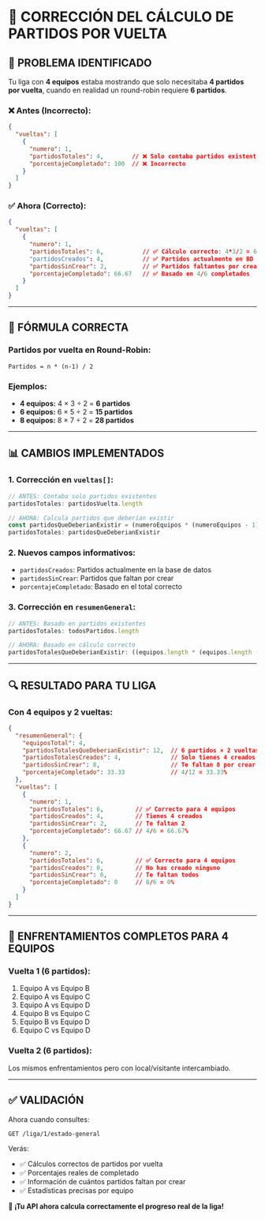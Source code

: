# 🔧 **CORRECCIÓN DEL CÁLCULO DE PARTIDOS POR VUELTA**

## 🎯 **PROBLEMA IDENTIFICADO**

Tu liga con **4 equipos** estaba mostrando que solo necesitaba **4 partidos por vuelta**, cuando en realidad un round-robin requiere **6 partidos**.

### ❌ **Antes (Incorrecto):**
```json
{
  "vueltas": [
    {
      "numero": 1,
      "partidosTotales": 4,        // ❌ Solo contaba partidos existentes
      "porcentajeCompletado": 100  // ❌ Incorrecto
    }
  ]
}
```

### ✅ **Ahora (Correcto):**
```json
{
  "vueltas": [
    {
      "numero": 1,
      "partidosTotales": 6,           // ✅ Cálculo correcto: 4*3/2 = 6
      "partidosCreados": 4,           // ✅ Partidos actualmente en BD
      "partidosSinCrear": 2,          // ✅ Partidos faltantes por crear
      "porcentajeCompletado": 66.67   // ✅ Basado en 4/6 completados
    }
  ]
}
```

---

## 🧮 **FÓRMULA CORRECTA**

### **Partidos por vuelta en Round-Robin:**
```
Partidos = n * (n-1) / 2
```

### **Ejemplos:**
- **4 equipos:** 4 × 3 ÷ 2 = **6 partidos**
- **6 equipos:** 6 × 5 ÷ 2 = **15 partidos**
- **8 equipos:** 8 × 7 ÷ 2 = **28 partidos**

---

## 📊 **CAMBIOS IMPLEMENTADOS**

### **1. Corrección en `vueltas[]`:**
```typescript
// ANTES: Contaba solo partidos existentes
partidosTotales: partidosVuelta.length

// AHORA: Calcula partidos que deberían existir
const partidosQueDeberianExistir = (numeroEquipos * (numeroEquipos - 1)) / 2;
partidosTotales: partidosQueDeberianExistir
```

### **2. Nuevos campos informativos:**
- `partidosCreados`: Partidos actualmente en la base de datos
- `partidosSinCrear`: Partidos que faltan por crear
- `porcentajeCompletado`: Basado en el total correcto

### **3. Corrección en `resumenGeneral`:**
```typescript
// ANTES: Basado en partidos existentes
partidosTotales: todosPartidos.length

// AHORA: Basado en cálculo correcto
partidosTotalesQueDeberianExistir: ((equipos.length * (equipos.length - 1)) / 2) * liga.vueltas
```

---

## 🔍 **RESULTADO PARA TU LIGA**

### **Con 4 equipos y 2 vueltas:**

```json
{
  "resumenGeneral": {
    "equiposTotal": 4,
    "partidosTotalesQueDeberianExistir": 12,  // 6 partidos × 2 vueltas
    "partidosTotalesCreados": 4,              // Solo tienes 4 creados
    "partidosSinCrear": 8,                    // Te faltan 8 por crear
    "porcentajeCompletado": 33.33             // 4/12 = 33.33%
  },
  "vueltas": [
    {
      "numero": 1,
      "partidosTotales": 6,         // ✅ Correcto para 4 equipos
      "partidosCreados": 4,         // Tienes 4 creados
      "partidosSinCrear": 2,        // Te faltan 2
      "porcentajeCompletado": 66.67 // 4/6 = 66.67%
    },
    {
      "numero": 2,
      "partidosTotales": 6,         // ✅ Correcto para 4 equipos
      "partidosCreados": 0,         // No has creado ninguno
      "partidosSinCrear": 6,        // Te faltan todos
      "porcentajeCompletado": 0     // 0/6 = 0%
    }
  ]
}
```

---

## 🚀 **ENFRENTAMIENTOS COMPLETOS PARA 4 EQUIPOS**

### **Vuelta 1 (6 partidos):**
1. Equipo A vs Equipo B
2. Equipo A vs Equipo C  
3. Equipo A vs Equipo D
4. Equipo B vs Equipo C
5. Equipo B vs Equipo D
6. Equipo C vs Equipo D

### **Vuelta 2 (6 partidos):**
Los mismos enfrentamientos pero con local/visitante intercambiado.

---

## ✅ **VALIDACIÓN**

Ahora cuando consultes:
```bash
GET /liga/1/estado-general
```

Verás:
- ✅ Cálculos correctos de partidos por vuelta
- ✅ Porcentajes reales de completado
- ✅ Información de cuántos partidos faltan por crear
- ✅ Estadísticas precisas por equipo

**🎉 ¡Tu API ahora calcula correctamente el progreso real de la liga!**
